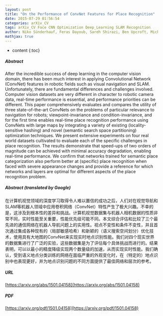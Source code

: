 ```yaml
---
layout: post
title: "On the Performance of ConvNet Features for Place Recognition"
date: 2015-07-29 01:56:54
categories: arXiv_CV
tags: arXiv_CV Face CNN Optimization Deep_Learning SLAM Recognition
author: Niko Sünderhauf, Feras Dayoub, Sareh Shirazi, Ben Upcroft, Michael Milford
mathjax: true
---
```


* content
{:toc}

##### Abstract
After the incredible success of deep learning in the computer vision domain, there has been much interest in applying Convolutional Network (ConvNet) features in robotic fields such as visual navigation and SLAM. Unfortunately, there are fundamental differences and challenges involved. Computer vision datasets are very different in character to robotic camera data, real-time performance is essential, and performance priorities can be different. This paper comprehensively evaluates and compares the utility of three state-of-the-art ConvNets on the problems of particular relevance to navigation for robots; viewpoint-invariance and condition-invariance, and for the first time enables real-time place recognition performance using ConvNets with large maps by integrating a variety of existing (locality-sensitive hashing) and novel (semantic search space partitioning) optimization techniques. We present extensive experiments on four real world datasets cultivated to evaluate each of the specific challenges in place recognition. The results demonstrate that speed-ups of two orders of magnitude can be achieved with minimal accuracy degradation, enabling real-time performance. We confirm that networks trained for semantic place categorization also perform better at (specific) place recognition when faced with severe appearance changes and provide a reference for which networks and layers are optimal for different aspects of the place recognition problem.

##### Abstract (translated by Google)
在计算机视觉领域的深度学习取得令人难以置信的成功之后，人们对在视觉导航和SLAM等机器人领域中应用卷积网络（ConvNet）特性产生了极大兴趣。不幸的是，这涉及到根本性的差异和挑战。计算机视觉数据集与机器人相机数据的性质非常不同，实时性能至关重要，性能优先级可能不同。本文综合评估和比较了三个最先进的通信网络在机器人导航问题上的实用性。视点不变性和条件不变性，并且首次通过集成各种现有的（局部敏感哈希）和新颖的（语义搜索空间划分）优化技术，使用具有大地图的ConvNet来实现实时地点识别性能。我们对四个现实世界的数据集进行了广泛的实验，这些数据集是为了评估每个具体挑战而进行的。结果表明，可以以最小的精度降级实现两个数量级的加速，从而实现实时性能。我们确认，受到语义地点分类训练的网络在面临严重的外观变化时，在（特定的）地点识别中也表现更好，并为地点识别问题的不同方面提供了最佳网络和层次的参考。

##### URL
[https://arxiv.org/abs/1501.04158](https://arxiv.org/abs/1501.04158)

##### PDF
[https://arxiv.org/pdf/1501.04158](https://arxiv.org/pdf/1501.04158)

